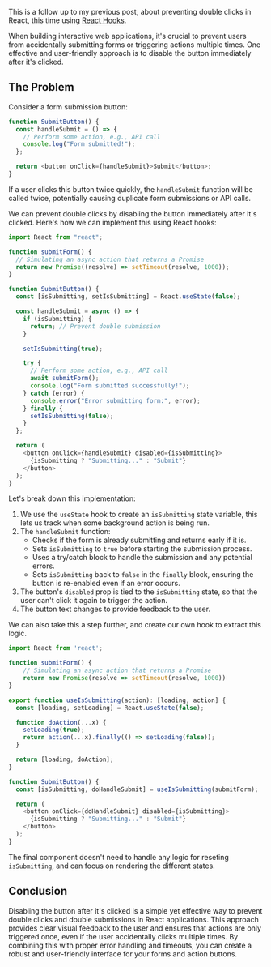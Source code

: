 This is a follow up to my previous post, about preventing double clicks in React, this time using [React Hooks](https://react.dev/reference/react/hooks).

When building interactive web applications, it's crucial to prevent users from accidentally submitting forms or triggering actions multiple times. One effective and user-friendly approach is to disable the button immediately after it's clicked.

## The Problem

Consider a form submission button:

```javascript
function SubmitButton() {
  const handleSubmit = () => {
    // Perform some action, e.g., API call
    console.log("Form submitted!");
  };

  return <button onClick={handleSubmit}>Submit</button>;
}
```

If a user clicks this button twice quickly, the `handleSubmit` function will be called twice, potentially causing duplicate form submissions or API calls.

We can prevent double clicks by disabling the button immediately after it's clicked. Here's how we can implement this using React hooks:

```javascript
import React from "react";

function submitForm() {
  // Simulating an async action that returns a Promise
  return new Promise((resolve) => setTimeout(resolve, 1000));
}

function SubmitButton() {
  const [isSubmitting, setIsSubmitting] = React.useState(false);

  const handleSubmit = async () => {
    if (isSubmitting) {
      return; // Prevent double submission
    }

    setIsSubmitting(true);

    try {
      // Perform some action, e.g., API call
      await submitForm();
      console.log("Form submitted successfully!");
    } catch (error) {
      console.error("Error submitting form:", error);
    } finally {
      setIsSubmitting(false);
    }
  };

  return (
    <button onClick={handleSubmit} disabled={isSubmitting}>
      {isSubmitting ? "Submitting..." : "Submit"}
    </button>
  );
}
```

Let's break down this implementation:

1. We use the `useState` hook to create an `isSubmitting` state variable, this lets us track when some background action is being run.
2. The `handleSubmit` function:
   - Checks if the form is already submitting and returns early if it is.
   - Sets `isSubmitting` to `true` before starting the submission process.
   - Uses a try/catch block to handle the submission and any potential errors.
   - Sets `isSubmitting` back to `false` in the `finally` block, ensuring the button is re-enabled even if an error occurs.
3. The button's `disabled` prop is tied to the `isSubmitting` state, so that the user can't click it again to trigger the action.
4. The button text changes to provide feedback to the user.

We can also take this a step further, and create our own hook to extract this logic.

```javascript
import React from 'react';

function submitForm() {
    // Simulating an async action that returns a Promise
    return new Promise(resolve => setTimeout(resolve, 1000))
}

export function useIsSubmitting(action): [loading, action] {
  const [loading, setLoading] = React.useState(false);

  function doAction(...x) {
    setLoading(true);
    return action(...x).finally(() => setLoading(false));
  }

  return [loading, doAction];
}

function SubmitButton() {
  const [isSubmitting, doHandleSubmit] = useIsSubmitting(submitForm);

  return (
    <button onClick={doHandleSubmit} disabled={isSubmitting}>
      {isSubmitting ? "Submitting..." : "Submit"}
    </button>
  );
}


```

The final component doesn't need to handle any logic for reseting `isSubmitting`, and can focus on rendering the different states.

## Conclusion

Disabling the button after it's clicked is a simple yet effective way to prevent double clicks and double submissions in React applications. This approach provides clear visual feedback to the user and ensures that actions are only triggered once, even if the user accidentally clicks multiple times. By combining this with proper error handling and timeouts, you can create a robust and user-friendly interface for your forms and action buttons.
